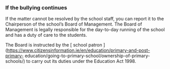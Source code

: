 ###  **If the bullying continues**

If the matter cannot be resolved by the school staff, you can report it to the
Chairperson of the school’s Board of Management. The Board of Management is
legally responsible for the day-to-day running of the school and has a duty of
care to the students.

The Board is instructed by the [ school patron
](https://www.citizensinformation.ie/en/education/primary-and-post-primary-
education/going-to-primary-school/ownership-of-primary-schools/) to carry out
its duties under the Education Act 1998.
